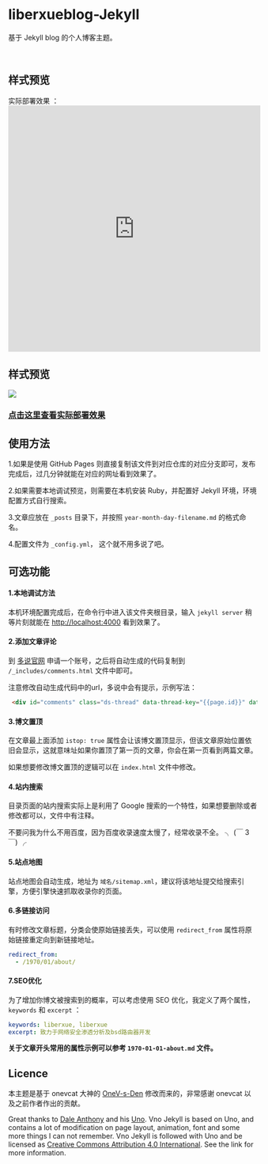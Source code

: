 

# liberxueblog-Jekyll

基于 Jekyll blog 的个人博客主题。

    
    
## 样式预览
 实际部署效果 ：<iframe height=498 width=510 src="https://raw.githubusercontent.com/Liberxue/liberxueblog/master/demo/demoliberxue.mp4" frameborder=0 allowfullscreen></iframe>

## 样式预览

![](https://raw.githubusercontent.com/Liberxue/liberxueblog/master/demo/demo.png)  
    

### [点击这里查看实际部署效果](http://www.liberxue.com)

## 使用方法

1.如果是使用 GitHub Pages 则直接复制该文件到对应仓库的对应分支即可，发布完成后，过几分钟就能在对应的网址看到效果了。

2.如果需要本地调试预览，则需要在本机安装 Ruby，并配置好 Jekyll 环境，环境配置方式自行搜索。

3.文章应放在 `_posts` 目录下，并按照 `year-month-day-filename.md` 的格式命名。

4.配置文件为 `_config.yml`， 这个就不用多说了吧。

## 可选功能

#### 1.本地调试方法

本机环境配置完成后，在命令行中进入该文件夹根目录，输入 `jekyll server` 稍等片刻就能在 <http://localhost:4000> 看到效果了。

#### 2.添加文章评论

到 [多说官网](http://duoshuo.com/) 申请一个账号，之后将自动生成的代码复制到 `/_includes/comments.html` 文件中即可。

注意修改自动生成代码中的url，多说中会有提示，示例写法：

``` html
 <div id="comments" class="ds-thread" data-thread-key="{{page.id}}" data-title="{{page.title}}" data-url="{{site.url}}{{page.url}}"></div>
```

#### 3.博文置顶

在文章最上面添加 `istop: true` 属性会让该博文置顶显示，但该文章原始位置依旧会显示，这就意味址如果你置顶了第一页的文章，你会在第一页看到两篇文章。

如果想要修改博文置顶的逻辑可以在 `index.html` 文件中修改。

#### 4.站内搜索

目录页面的站内搜索实际上是利用了 Google 搜索的一个特性，如果想要删除或者修改都可以，文件中有注释。

不要问我为什么不用百度，因为百度收录速度太慢了，经常收录不全。 ╮ (￣ 3￣) ╭

#### 5.站点地图

站点地图会自动生成，地址为 `域名/sitemap.xml`，建议将该地址提交给搜索引擎，方便引擎快速抓取收录你的页面。

#### 6.多链接访问

有时修改文章标题，分类会使原始链接丢失，可以使用 `redirect_from` 属性将原始链接重定向到新链接地址。

``` yml
redirect_from:
  - /1970/01/about/
```

#### 7.SEO优化

为了增加你博文被搜索到的概率，可以考虑使用 SEO 优化，我定义了两个属性，`keywords` 和 `excerpt` ：

``` yml
keywords: liberxue, liberxue
excerpt: 致力于网络安全渗透分析及bsd路由器开发
```

**关于文章开头常用的属性示例可以参考 `1970-01-01-about.md` 文件。**


## Licence

本主题是基于 onevcat 大神的 [OneV-s-Den](https://github.com/onevcat/OneV-s-Den) 修改而来的，非常感谢 onevcat 以及之前作者作出的贡献。

Great thanks to [Dale Anthony](https://github.com/daleanthony) and his [Uno](https://github.com/daleanthony/uno). Vno Jekyll is based on Uno, and contains a lot of modification on page layout, animation, font and some more things I can not remember. Vno Jekyll is followed with Uno and be licensed as [Creative Commons Attribution 4.0 International](http://creativecommons.org/licenses/by/4.0/). See the link for more information.


